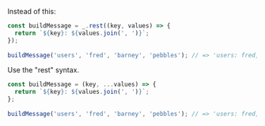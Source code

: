 Instead of this:

```javascript
const buildMessage = _.rest((key, values) => {
  return `${key}: ${values.join(', ')}`;
});
 
buildMessage('users', 'fred', 'barney', 'pebbles'); // => 'users: fred, barney, pebbles'
```

Use the "rest" syntax.

```javascript
const buildMessage = (key, ...values) => {
  return `${key}: ${values.join(', ')}`;
};
 
buildMessage('users', 'fred', 'barney', 'pebbles'); // => 'users: fred, barney, pebbles'
```
